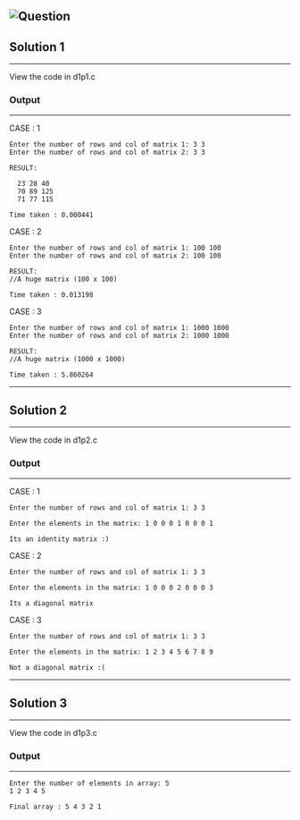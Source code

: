 ![Question](https://github.com/Sayantan-world/HITK_CSE_DSA_LAB/blob/master/Day%201/DS%20Lab1-page0001.jpg?raw=true)
---

## Solution 1
---
View the code in d1p1.c

### Output
---
CASE : 1
```
Enter the number of rows and col of matrix 1: 3 3
Enter the number of rows and col of matrix 2: 3 3

RESULT:

  23 28 40
  70 89 125
  71 77 115
 
Time taken : 0.000441
```
CASE : 2
```
Enter the number of rows and col of matrix 1: 100 100
Enter the number of rows and col of matrix 2: 100 100

RESULT:
//A huge matrix (100 x 100)

Time taken : 0.013198
```
CASE : 3
```
Enter the number of rows and col of matrix 1: 1000 1000
Enter the number of rows and col of matrix 2: 1000 1000

RESULT:
//A huge matrix (1000 x 1000)

Time taken : 5.860264
```
---
## Solution 2
---
View the code in d1p2.c

### Output
---
CASE : 1
```
Enter the number of rows and col of matrix 1: 3 3

Enter the elements in the matrix: 1 0 0 0 1 0 0 0 1

Its an identity matrix :)
```
CASE : 2
```
Enter the number of rows and col of matrix 1: 3 3

Enter the elements in the matrix: 1 0 0 0 2 0 0 0 3

Its a diagonal matrix
```
CASE : 3
```
Enter the number of rows and col of matrix 1: 3 3

Enter the elements in the matrix: 1 2 3 4 5 6 7 8 9

Not a diagonal matrix :(
```
---
## Solution 3
---
View the code in d1p3.c

### Output
---
```
Enter the number of elements in array: 5
1 2 3 4 5

Final array : 5 4 3 2 1
 ```

